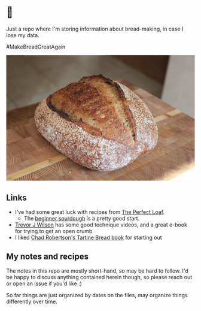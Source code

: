 # 🍞

Just a repo where I'm storing information about bread-making, in case I lose my data.

&#35;MakeBreadGreatAgain

![bread](bread.jpg?raw=true "bread")

## Links

- I've had some great luck with recipes from [The Perfect Loaf](https://www.theperfectloaf.com).
  - The [beginner sourdough](https://www.theperfectloaf.com/beginners-sourdough-bread/) is a pretty
  good start.
- [Trevor J Wilson](https://www.youtube.com/channel/UCRK2AFfEfjhFcpYtu44Uzvw) has some good technique
  videos, and a great e-book for trying to get an open crumb
- I liked [Chad Robertson's Tartine Bread book](https://www.amazon.ca/Tartine-Bread-Chad-Robertson/dp/0811870413) for starting out

## My notes and recipes

The notes in this repo are mostly short-hand, so may be hard to follow.  I'd be happy to discuss
anything contained herein though, so please reach out or open an issue if you'd like :)

So far things are just organized by dates on the files, may organize things differently over time.
